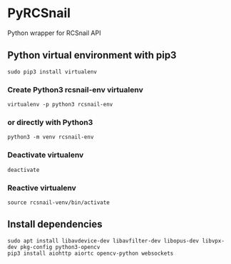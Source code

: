 # PyRCSnail
Python wrapper for RCSnail API

## Python virtual environment with pip3
    sudo pip3 install virtualenv 

### Create Python3 rcsnail-env virtualenv
    virtualenv -p python3 rcsnail-env

### or directly with Python3
    python3 -m venv rcsnail-env
    
### Deactivate virtualenv
    deactivate
    
### Reactive virtualenv
    source rcsnail-venv/bin/activate

## Install dependencies
    sudo apt install libavdevice-dev libavfilter-dev libopus-dev libvpx-dev pkg-config python3-opencv
    pip3 install aiohttp aiortc opencv-python websockets
